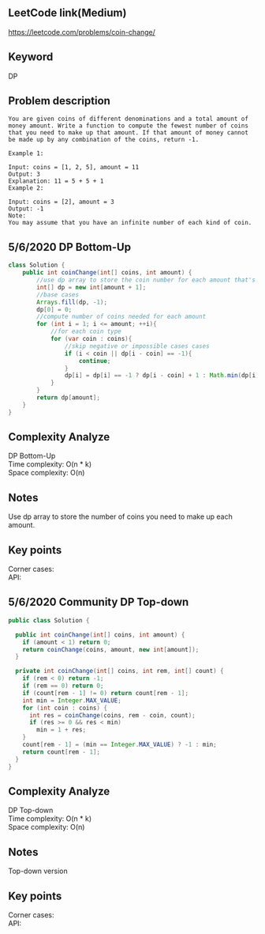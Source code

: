 ## LeetCode link(Medium)
https://leetcode.com/problems/coin-change/

## Keyword
DP

## Problem description
```
You are given coins of different denominations and a total amount of money amount. Write a function to compute the fewest number of coins that you need to make up that amount. If that amount of money cannot be made up by any combination of the coins, return -1.

Example 1:

Input: coins = [1, 2, 5], amount = 11
Output: 3 
Explanation: 11 = 5 + 5 + 1
Example 2:

Input: coins = [2], amount = 3
Output: -1
Note:
You may assume that you have an infinite number of each kind of coin.
```

## 5/6/2020 DP Bottom-Up

```java
class Solution {
    public int coinChange(int[] coins, int amount) {
        //use dp array to store the coin number for each amount that's less and equal to amount
        int[] dp = new int[amount + 1];
        //base cases
        Arrays.fill(dp, -1);
        dp[0] = 0;
        //compute number of coins needed for each amount
        for (int i = 1; i <= amount; ++i){
            //for each coin type
            for (var coin : coins){
                //skip negative or impossible cases cases
                if (i < coin || dp[i - coin] == -1){
                    continue;
                }
                dp[i] = dp[i] == -1 ? dp[i - coin] + 1 : Math.min(dp[i], dp[i - coin] + 1);
            }
        }
        return dp[amount];
    }
}
```

## Complexity Analyze
DP Bottom-Up\
Time complexity: O(n * k)\
Space complexity: O(n)

## Notes
Use dp array to store the number of coins you need to make up each amount.

## Key points
Corner cases: \
API:

## 5/6/2020 Community DP Top-down

```java
public class Solution {

  public int coinChange(int[] coins, int amount) {
    if (amount < 1) return 0;
    return coinChange(coins, amount, new int[amount]);
  }

  private int coinChange(int[] coins, int rem, int[] count) {
    if (rem < 0) return -1;
    if (rem == 0) return 0;
    if (count[rem - 1] != 0) return count[rem - 1];
    int min = Integer.MAX_VALUE;
    for (int coin : coins) {
      int res = coinChange(coins, rem - coin, count);
      if (res >= 0 && res < min)
        min = 1 + res;
    }
    count[rem - 1] = (min == Integer.MAX_VALUE) ? -1 : min;
    return count[rem - 1];
  }
}
```

## Complexity Analyze
DP Top-down\
Time complexity: O(n * k)\
Space complexity: O(n)

## Notes
Top-down version

## Key points
Corner cases: \
API: